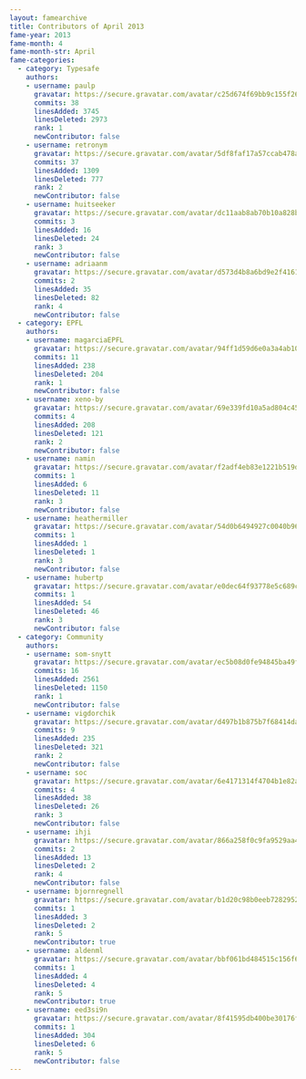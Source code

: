 ```yaml
---
layout: famearchive
title: Contributors of April 2013
fame-year: 2013
fame-month: 4
fame-month-str: April
fame-categories:
  - category: Typesafe
    authors:
    - username: paulp
      gravatar: https://secure.gravatar.com/avatar/c25d674f69bb9c155f265a7482712be4?s=60&d=https://a248.e.akamai.net/assets.github.com%2Fimages%2Fgravatars%2Fgravatar-user-420.png
      commits: 38
      linesAdded: 3745
      linesDeleted: 2973
      rank: 1
      newContributor: false
    - username: retronym
      gravatar: https://secure.gravatar.com/avatar/5df8faf17a57ccab478a9b8056862fc3?s=60&d=https://a248.e.akamai.net/assets.github.com%2Fimages%2Fgravatars%2Fgravatar-user-420.png
      commits: 37
      linesAdded: 1309
      linesDeleted: 777
      rank: 2
      newContributor: false
    - username: huitseeker
      gravatar: https://secure.gravatar.com/avatar/dc11aab8ab70b10a828b5ee4735183e8?s=60&d=https://a248.e.akamai.net/assets.github.com%2Fimages%2Fgravatars%2Fgravatar-user-420.png
      commits: 3
      linesAdded: 16
      linesDeleted: 24
      rank: 3
      newContributor: false
    - username: adriaanm
      gravatar: https://secure.gravatar.com/avatar/d573d4b8a6bd9e2f41611d8d566c533e?s=60&d=https://a248.e.akamai.net/assets.github.com%2Fimages%2Fgravatars%2Fgravatar-user-420.png
      commits: 2
      linesAdded: 35
      linesDeleted: 82
      rank: 4
      newContributor: false
  - category: EPFL
    authors:
    - username: magarciaEPFL
      gravatar: https://secure.gravatar.com/avatar/94ff1d59d6e0a3a4ab10c80ab12bfeed?s=60&d=https://a248.e.akamai.net/assets.github.com%2Fimages%2Fgravatars%2Fgravatar-user-420.png
      commits: 11
      linesAdded: 238
      linesDeleted: 204
      rank: 1
      newContributor: false
    - username: xeno-by
      gravatar: https://secure.gravatar.com/avatar/69e339fd10a5ad804c45e22c819c67ad?s=60&d=https://a248.e.akamai.net/assets.github.com%2Fimages%2Fgravatars%2Fgravatar-user-420.png
      commits: 4
      linesAdded: 208
      linesDeleted: 121
      rank: 2
      newContributor: false
    - username: namin
      gravatar: https://secure.gravatar.com/avatar/f2adf4eb83e1221b519d23bf0bdc98d2?s=60&d=https://a248.e.akamai.net/assets.github.com%2Fimages%2Fgravatars%2Fgravatar-user-420.png
      commits: 1
      linesAdded: 6
      linesDeleted: 11
      rank: 3
      newContributor: false
    - username: heathermiller
      gravatar: https://secure.gravatar.com/avatar/54d0b6494927c0040b96ed327202e8dc?s=60&d=https://a248.e.akamai.net/assets.github.com%2Fimages%2Fgravatars%2Fgravatar-user-420.png
      commits: 1
      linesAdded: 1
      linesDeleted: 1
      rank: 3
      newContributor: false
    - username: hubertp
      gravatar: https://secure.gravatar.com/avatar/e0dec64f93778e5c689c3873078a406f?s=60&d=https://a248.e.akamai.net/assets.github.com%2Fimages%2Fgravatars%2Fgravatar-user-420.png
      commits: 1
      linesAdded: 54
      linesDeleted: 46
      rank: 3
      newContributor: false
  - category: Community
    authors:
    - username: som-snytt
      gravatar: https://secure.gravatar.com/avatar/ec5b08d0fe94845ba49fd4a263c7d99d?s=60&d=https://a248.e.akamai.net/assets.github.com%2Fimages%2Fgravatars%2Fgravatar-user-420.png
      commits: 16
      linesAdded: 2561
      linesDeleted: 1150
      rank: 1
      newContributor: false
    - username: vigdorchik
      gravatar: https://secure.gravatar.com/avatar/d497b1b875b7f68414daff74485b8501?s=60&d=https://a248.e.akamai.net/assets.github.com%2Fimages%2Fgravatars%2Fgravatar-user-420.png
      commits: 9
      linesAdded: 235
      linesDeleted: 321
      rank: 2
      newContributor: false
    - username: soc
      gravatar: https://secure.gravatar.com/avatar/6e4171314f4704b1e82aa4e5d9067e92?s=60&d=https://a248.e.akamai.net/assets.github.com%2Fimages%2Fgravatars%2Fgravatar-user-420.png
      commits: 4
      linesAdded: 38
      linesDeleted: 26
      rank: 3
      newContributor: false
    - username: ihji
      gravatar: https://secure.gravatar.com/avatar/866a258f0c9fa9529aa47ebd96fe599c?s=60&d=https://a248.e.akamai.net/assets.github.com%2Fimages%2Fgravatars%2Fgravatar-user-420.png
      commits: 2
      linesAdded: 13
      linesDeleted: 2
      rank: 4
      newContributor: false
    - username: bjornregnell
      gravatar: https://secure.gravatar.com/avatar/b1d20c98b0eeb72829523144b9174ca2?s=60&d=https://a248.e.akamai.net/assets.github.com%2Fimages%2Fgravatars%2Fgravatar-user-420.png
      commits: 1
      linesAdded: 3
      linesDeleted: 2
      rank: 5
      newContributor: true
    - username: aldenml
      gravatar: https://secure.gravatar.com/avatar/bbf061bd484515c156f662a65820c226?s=60&d=https://a248.e.akamai.net/assets.github.com%2Fimages%2Fgravatars%2Fgravatar-user-420.png
      commits: 1
      linesAdded: 4
      linesDeleted: 4
      rank: 5
      newContributor: true
    - username: eed3si9n
      gravatar: https://secure.gravatar.com/avatar/8f41595db400be30176f6f04630c2842?s=60&d=https://a248.e.akamai.net/assets.github.com%2Fimages%2Fgravatars%2Fgravatar-user-420.png
      commits: 1
      linesAdded: 304
      linesDeleted: 6
      rank: 5
      newContributor: false
---
```

